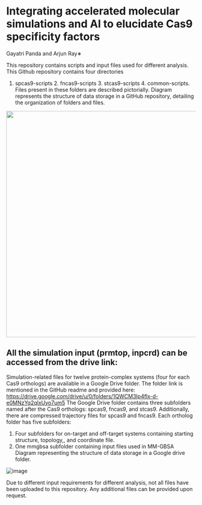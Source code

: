 # Integrating accelerated molecular simulations and AI to elucidate Cas9 specificity factors
Gayatri Panda and Arjun Ray∗

This repository contains scripts and input files used for different analysis. 
This Github repository contains four directories
1.	spcas9-scripts 2. fncas9-scripts 3. stcas9-scripts 4. common-scripts. 
Files present in these folders are described pictorially.
Diagram represents the structure of data storage in a GitHub repository, detailing the organization of folders and files.

<img src="https://github.com/user-attachments/assets/971d6ef2-b1fd-4a37-9e46-f603ecda6d4e" width="600">

## All the simulation input (prmtop, inpcrd) can be accessed from the drive link: 
Simulation-related files for twelve protein-complex systems (four for each Cas9 orthologs) are available in a Google Drive folder. 
The folder link is mentioned in the GitHub readme and provided here: https://drive.google.com/drive/u/0/folders/1QWCM3Ip4flx-d-e0MNzYq2qlxUyo7um5
The Google Drive folder contains three subfolders named after the Cas9 orthologs: spcas9, fncas9, and stcas9. Additionally, there are compressed trajectory files for spcas9 and fncas9.
Each ortholog folder has five subfolders:
1. Four subfolders for on-target and off-target systems containing starting structure, topology,, and coordinate file.
2. One mmgbsa subfolder containing input files used in MM-GBSA
Diagram representing the structure of data storage in a Google drive folder.


![image](https://github.com/user-attachments/assets/60291d2f-27c3-4167-b2c6-520342167a02)

Due to different input requirements for different analysis, not all files have been uploaded to this repository. Any additional files can be provided upon request.

   

